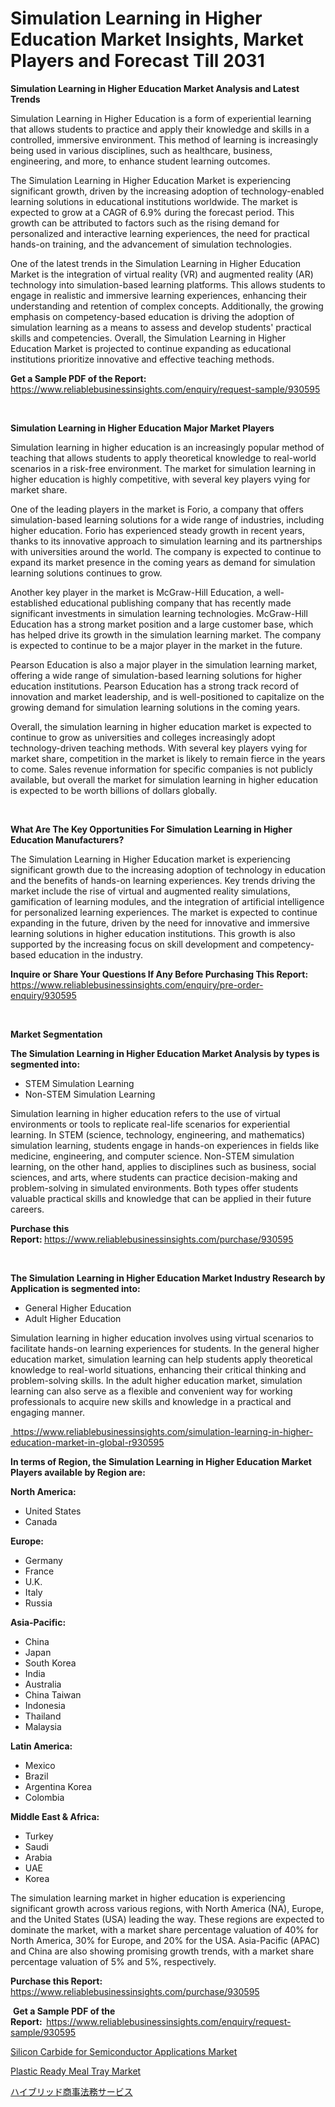 <p><h1>Simulation Learning in Higher Education Market Insights, Market Players and Forecast Till 2031</h1></p><p><strong>Simulation Learning in Higher Education Market Analysis and Latest Trends</strong></p>
<p><p>Simulation Learning in Higher Education is a form of experiential learning that allows students to practice and apply their knowledge and skills in a controlled, immersive environment. This method of learning is increasingly being used in various disciplines, such as healthcare, business, engineering, and more, to enhance student learning outcomes.</p><p>The Simulation Learning in Higher Education Market is experiencing significant growth, driven by the increasing adoption of technology-enabled learning solutions in educational institutions worldwide. The market is expected to grow at a CAGR of 6.9% during the forecast period. This growth can be attributed to factors such as the rising demand for personalized and interactive learning experiences, the need for practical hands-on training, and the advancement of simulation technologies.</p><p>One of the latest trends in the Simulation Learning in Higher Education Market is the integration of virtual reality (VR) and augmented reality (AR) technology into simulation-based learning platforms. This allows students to engage in realistic and immersive learning experiences, enhancing their understanding and retention of complex concepts. Additionally, the growing emphasis on competency-based education is driving the adoption of simulation learning as a means to assess and develop students' practical skills and competencies. Overall, the Simulation Learning in Higher Education Market is projected to continue expanding as educational institutions prioritize innovative and effective teaching methods.</p></p>
<p><strong>Get a Sample PDF of the Report:&nbsp;</strong> <a href="https://www.reliablebusinessinsights.com/enquiry/request-sample/930595">https://www.reliablebusinessinsights.com/enquiry/request-sample/930595</a></p>
<p>&nbsp;</p>
<p><strong>Simulation Learning in Higher Education Major Market Players</strong></p>
<p><p>Simulation learning in higher education is an increasingly popular method of teaching that allows students to apply theoretical knowledge to real-world scenarios in a risk-free environment. The market for simulation learning in higher education is highly competitive, with several key players vying for market share.</p><p>One of the leading players in the market is Forio, a company that offers simulation-based learning solutions for a wide range of industries, including higher education. Forio has experienced steady growth in recent years, thanks to its innovative approach to simulation learning and its partnerships with universities around the world. The company is expected to continue to expand its market presence in the coming years as demand for simulation learning solutions continues to grow.</p><p>Another key player in the market is McGraw-Hill Education, a well-established educational publishing company that has recently made significant investments in simulation learning technologies. McGraw-Hill Education has a strong market position and a large customer base, which has helped drive its growth in the simulation learning market. The company is expected to continue to be a major player in the market in the future.</p><p>Pearson Education is also a major player in the simulation learning market, offering a wide range of simulation-based learning solutions for higher education institutions. Pearson Education has a strong track record of innovation and market leadership, and is well-positioned to capitalize on the growing demand for simulation learning solutions in the coming years.</p><p>Overall, the simulation learning in higher education market is expected to continue to grow as universities and colleges increasingly adopt technology-driven teaching methods. With several key players vying for market share, competition in the market is likely to remain fierce in the years to come. Sales revenue information for specific companies is not publicly available, but overall the market for simulation learning in higher education is expected to be worth billions of dollars globally.</p></p>
<p>&nbsp;</p>
<p><strong>What Are The Key Opportunities For Simulation Learning in Higher Education Manufacturers?</strong></p>
<p><p>The Simulation Learning in Higher Education market is experiencing significant growth due to the increasing adoption of technology in education and the benefits of hands-on learning experiences. Key trends driving the market include the rise of virtual and augmented reality simulations, gamification of learning modules, and the integration of artificial intelligence for personalized learning experiences. The market is expected to continue expanding in the future, driven by the need for innovative and immersive learning solutions in higher education institutions. This growth is also supported by the increasing focus on skill development and competency-based education in the industry.</p></p>
<p><strong>Inquire or Share Your Questions If Any Before Purchasing This Report:</strong> <a href="https://www.reliablebusinessinsights.com/enquiry/pre-order-enquiry/930595">https://www.reliablebusinessinsights.com/enquiry/pre-order-enquiry/930595</a></p>
<p>&nbsp;</p>
<p><strong>Market Segmentation</strong></p>
<p><strong>The Simulation Learning in Higher Education Market Analysis by types is segmented into:</strong></p>
<p><ul><li>STEM Simulation Learning</li><li>Non-STEM Simulation Learning</li></ul></p>
<p><p>Simulation learning in higher education refers to the use of virtual environments or tools to replicate real-life scenarios for experiential learning. In STEM (science, technology, engineering, and mathematics) simulation learning, students engage in hands-on experiences in fields like medicine, engineering, and computer science. Non-STEM simulation learning, on the other hand, applies to disciplines such as business, social sciences, and arts, where students can practice decision-making and problem-solving in simulated environments. Both types offer students valuable practical skills and knowledge that can be applied in their future careers.</p></p>
<p><strong>Purchase this Report:&nbsp;</strong><a href="https://www.reliablebusinessinsights.com/purchase/930595">https://www.reliablebusinessinsights.com/purchase/930595</a></p>
<p>&nbsp;</p>
<p><strong>The Simulation Learning in Higher Education Market Industry Research by Application is segmented into:</strong></p>
<p><ul><li>General Higher Education</li><li>Adult Higher Education</li></ul></p>
<p><p>Simulation learning in higher education involves using virtual scenarios to facilitate hands-on learning experiences for students. In the general higher education market, simulation learning can help students apply theoretical knowledge to real-world situations, enhancing their critical thinking and problem-solving skills. In the adult higher education market, simulation learning can also serve as a flexible and convenient way for working professionals to acquire new skills and knowledge in a practical and engaging manner.</p></p>
<p><a href="https://www.reliablebusinessinsights.com/simulation-learning-in-higher-education-market-in-global-r930595">&nbsp;https://www.reliablebusinessinsights.com/simulation-learning-in-higher-education-market-in-global-r930595</a></p>
<p><strong>In terms of Region, the Simulation Learning in Higher Education Market Players available by Region are:</strong></p>
<p>
    <p> <strong> North America: </strong>
        <ul>
            <li>United States</li>
            <li>Canada</li>
        </ul>
        </p> 
    <p> <strong> Europe: </strong>
        <ul>
            <li>Germany</li>
            <li>France</li>
            <li>U.K.</li>
            <li>Italy</li>
            <li>Russia</li>
        </ul>
        </p> 
    <p> <strong> Asia-Pacific: </strong>
        <ul>
            <li>China</li>
            <li>Japan</li>
            <li>South Korea</li>
            <li>India</li>
            <li>Australia</li>
            <li>China Taiwan</li>
            <li>Indonesia</li>
            <li>Thailand</li>
            <li>Malaysia</li>
        </ul>
        </p> 
    <p> <strong> Latin America: </strong>
        <ul>
            <li>Mexico</li>
            <li>Brazil</li>
            <li>Argentina Korea</li>
            <li>Colombia</li>
        </ul>
        </p> 
    <p> <strong> Middle East & Africa: </strong>
        <ul>
            <li>Turkey</li>
            <li>Saudi</li>
            <li>Arabia</li>
            <li>UAE</li>
            <li>Korea</li>
        </ul>
    </p>
    </p>
<p><p>The simulation learning market in higher education is experiencing significant growth across various regions, with North America (NA), Europe, and the United States (USA) leading the way. These regions are expected to dominate the market, with a market share percentage valuation of 40% for North America, 30% for Europe, and 20% for the USA. Asia-Pacific (APAC) and China are also showing promising growth trends, with a market share percentage valuation of 5% and 5%, respectively.</p></p>
<p><strong>Purchase this Report: </strong><a href="https://www.reliablebusinessinsights.com/purchase/930595">https://www.reliablebusinessinsights.com/purchase/930595</a></p>
<p>&nbsp;<strong>Get a Sample PDF of the Report:&nbsp;&nbsp;</strong><a href="https://www.reliablebusinessinsights.com/enquiry/request-sample/930595">https://www.reliablebusinessinsights.com/enquiry/request-sample/930595</a></p>
<p><strong></strong></p>
<p><p><a href="https://github.com/sofayahoo2023/Market-Research-Report-List-4/blob/main/silicon-carbide-for-semiconductor-applications-market.md">Silicon Carbide for Semiconductor Applications Market</a></p><p><a href="https://issuu.com/reportprime-2/docs/plastic-ready-meal-tray-market-size-2030.pptx">Plastic Ready Meal Tray Market</a></p><p><a href="https://github.com/pepo3k/Market-Research-Report-List-1/blob/main/504371283965.md">ハイブリッド商事法務サービス</a></p></p>
